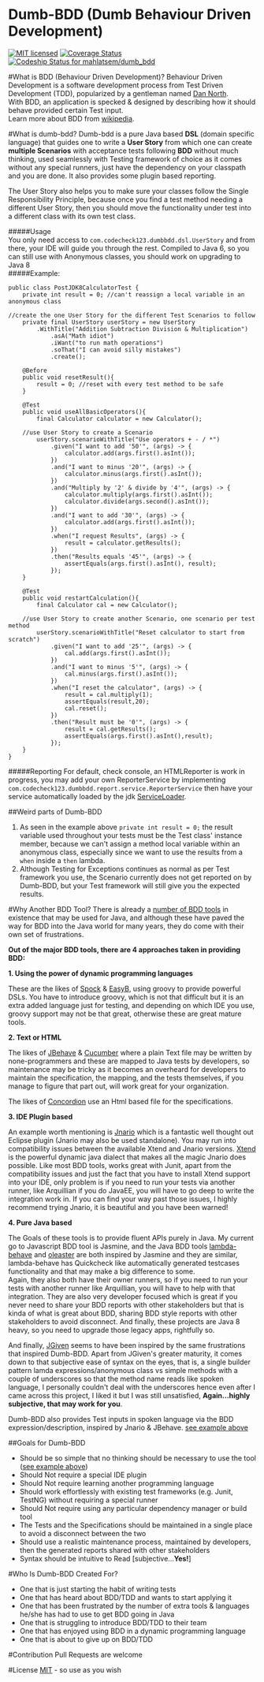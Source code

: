 # Dumb-BDD (Dumb Behaviour Driven Development)
[![MIT licensed](https://img.shields.io/badge/license-MIT-blue.svg)](https://raw.githubusercontent.com/hyperium/hyper/master/LICENSE)
[![Coverage Status](https://coveralls.io/repos/github/mahlatsem/dumb_bdd/badge.svg?branch=master)](https://coveralls.io/github/mahlatsem/dumb_bdd?branch=master)
[ ![Codeship Status for mahlatsem/dumb_bdd](https://codeship.com/projects/18ec3e70-a8d0-0133-ff37-528fa7782574/status?branch=master)](https://codeship.com/projects/130744)

#What is BDD (Behaviour Driven Development)?
Behaviour Driven Development is a software development process from Test Driven Development (TDD), popularized by a gentleman named [Dan North](http://dannorth.net/introducing-bdd/).  
With BDD, an application is specked & designed by describing how it should behave provided certain Test input.  
Learn more about BDD from [wikipedia](https://en.wikipedia.org/wiki/Behavior-driven_development).

#What is dumb-bdd?
Dumb-bdd is a pure Java based **DSL** (domain specific language) that guides one to write a
**User Story** from which one can create **multiple Scenarios** with acceptance tests following **BDD** without much thinking, used seamlessly with Testing framework of choice as it comes without any special runners, just have the dependency on your classpath and you are done. It also provides some plugin based reporting.  

The User Story also helps you to make sure your classes follow the Single Responsibility Principle,
because once you find a test method needing a different User Story, then you should move the functionality under test into a different class with its own test class.

#####Usage  
You only need access to `com.codecheck123.dumbbdd.dsl.UserStory` and from there, your IDE will guide you through the rest. Compiled to Java 6, so you can still use with Anonymous classes, you should work on upgrading to Java 8  
#####Example:  

	public class PostJDK8CalculatorTest {
		private int result = 0; //can't reassign a local variable in an anonymous class
		
	//create the one User Story for the different Test Scenarios to follow
		private final UserStory userStory = new UserStory
			.WithTitle("Addition Subtraction Division & Multiplication")
				.asA("Math idiot")
				.iWant("to run math operations")
				.soThat("I can avoid silly mistakes")
				.create();
	
		@Before
		public void resetResult(){
			result = 0; //reset with every test method to be safe
		}
		
		@Test
		public void useAllBasicOperators(){
			final Calculator calculator = new Calculator();
			
		//use User Story to create a Scenario
			userStory.scenarioWithTitle("Use operators + - / *")
				.given("I want to add '50'", (args) -> {
					calculator.add(args.first().asInt());
				})
				.and("I want to minus '20'", (args) -> {
					calculator.minus(args.first().asInt());
				})
				.and("Multiply by '2' & divide by '4'", (args) -> {
					calculator.multiply(args.first().asInt());
					calculator.divide(args.second().asInt());
				})
				.and("I want to add '30'", (args) -> {
					calculator.add(args.first().asInt());
				})
				.when("I request Results", (args) -> {
					result = calculator.getResults();
				})
				.then("Results equals '45'", (args) -> {
					assertEquals(args.first().asInt(), result);
				});
		}
		
		@Test
		public void restartCalculation(){
			final Calculator cal = new Calculator();
			
		//use User Story to create another Scenario, one scenario per test method
			userStory.scenarioWithTitle("Reset calculator to start from scratch")
				.given("I want to add '25'", (args) -> {
					cal.add(args.first().asInt());
				})
				.and("I want to minus '5'", (args) -> {
					cal.minus(args.first().asInt());
				})
				.when("I reset the calculator", (args) -> {
					result = cal.multiply(1);
					assertEquals(result,20);
					cal.reset();
				})
				.then("Result must be '0'", (args) -> {
					result = cal.getResults();
					assertEquals(args.first().asInt(),result);
				});
		}
	}

#####Reporting
For default, check console, an HTMLReporter is work in progress, you may add your own ReporterService by implementing `com.codecheck123.dumbbdd.report.service.ReporterService` then have your service automatically loaded by the jdk [ServiceLoader](https://docs.oracle.com/javase/6/docs/api/java/util/ServiceLoader.html).

##Weird parts of Dumb-BDD
1.  As seen in the example above `private int result = 0;` the result variable used throughout your tests must be the Test class' instance member, because we can't assign a method local variable within an anonymous class, especially since we want to use the results from a `when` inside a `then` lambda.
2.  Although Testing for Exceptions continues as normal as per Test framework you use, the Scenario currently does not get reported on by Dumb-BDD, but your Test framework will still give you the expected results. 


#Why Another BDD Tool?
There is already a [number of BDD tools](https://dzone.com/articles/brief-comparison-bdd) in existence that may be used for Java, and although these have paved the way for BDD into the Java world for many years, they do come with their own set of frustrations.  

**Out of the major BDD tools, there are 4 approaches taken in providing BDD:** 

**1.	Using the power of dynamic programming languages**  

These are the likes of [Spock](http://spockframework.org) & [EasyB](http://easyb.org/), using groovy to provide powerful DSLs. You have to introduce groovy, which is not that difficult but it is an extra added language just for testing, and depending on which IDE you use, groovy support may not be that great, otherwise these are great mature tools.

**2.	Text or HTML**
  
The likes of [JBehave](http://jbehave.org/) & [Cucumber](https://cucumber.io/) where a plain Text file may be written by none-programmers and these are mapped to Java tests by developers, so maintenance may be tricky as it becomes an overheard for developers to maintain the specification, the mapping, and the tests themselves, if you manage to figure that part out, will work great for your organization.
  
The likes of [Concordion](http://concordion.org/) use an Html based file for the specifications.

**3.	IDE Plugin based**
  
An example worth mentioning is [Jnario](http://jnario.org/) which is a fantastic well thought out Eclipse plugin (Jnario may also be used standalone). You may run into compatibility issues between the available Xtend and Jnario versions. [Xtend](http://www.eclipse.org/xtend/) is the powerful dynamic java dialect that makes all the magic Jnario does possible.
Like most BDD tools, works great with Junit, apart from the compatibility issues and just the fact that you have to install Xtend support into your IDE, only problem is if you need to run your tests via another runner, like Arquillian if you do JavaEE, you will have to go deep to write the integration work in. If you can find your way past those issues, I highly recommend trying Jnario, it is beautiful and you have been warned!

**4.	Pure Java based**
  
The Goals of these tools is to provide fluent APIs purely in Java.
My current go to Javascript BDD tool is Jasmine, and the Java BDD tools [lambda-behave](http://richardwarburton.github.io/lambda-behave/) and [oleaster](https://github.com/mscharhag/oleaster) are both inspired by Jasmine and they are similar, lambda-behave has Quickcheck like automatically generated testcases functionality and that may make a big difference to some.  
Again, they also both have their owner runners, so if you need to run your tests with another runner like Arquillian, you will have to help with that integration. They are also very developer focused which is great if you never need to share your BDD reports with other stakeholders but that is kinda of what is great about BDD, sharing BDD style reports with other stakeholders to avoid disconnect. And finally, these projects are Java 8 heavy, so you need to upgrade those legacy apps, rightfully so.
  
And finally, [JGiven](http://jgiven.org/) seems to have been inspired by the same frustrations that inspired Dumb-BDD. Apart from JGiven's greater maturity, it comes down to that subjective ease of syntax on the eyes, that is, a single builder pattern lamda expressions/anonymous class vs simple methods with a couple of underscores so that the method name reads like spoken language, I personally couldn't deal with the underscores hence even after I came across this project, I liked it but I was still unsatisfied, **Again...highly subjective, that may work for you**.

Dumb-BDD also provides Test inputs in spoken language via the BDD expression/description, inspired by Jnario & JBehave.
[see example above](#usage)
 
##Goals for Dumb-BDD

*   Should be so simple that no thinking should be necessary to use the tool ([see example above](#usage))
*   Should Not require a special IDE plugin
*   Should Not require learning another programming language
*   Should work effortlessly with existing test frameworks (e.g. Junit, TestNG) without requiring a special runner
*   Should Not require using any particular dependency manager or build tool
*	The Tests and the Specifications should be maintained in a single place to avoid a disconnect between the two
*	Should use a realistic maintenance process, maintained by developers, then the generated reports shared with other stakeholders
*	Syntax should be intuitive to Read [subjective...**Yes!**]

#Who Is Dumb-BDD Created For?

*   One that is just starting the habit of writing tests
*   One that has heard about BDD/TDD and wants to start applying it
*   One that has been frustrated by the number of extra tools & languages he/she has had to use to get BDD going in Java
*   One that is struggling to introduce BDD/TDD to their team
*   One that has enjoyed using BDD in a dynamic programming language
*   One that is about to give up on BDD/TDD

#Contribution
Pull Requests are welcome

#License
[MIT](../blob/master/LICENSE) - so use as you wish
